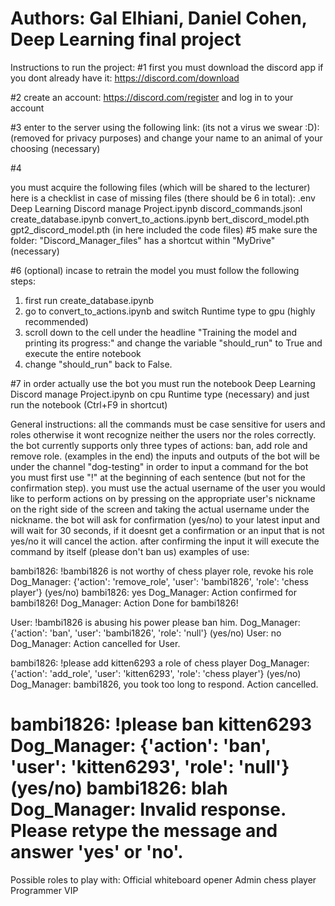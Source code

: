 Authors:
Gal Elhiani,
Daniel Cohen,
Deep Learning final project
============================================================================================================================================================
Instructions to run the project:
#1
first you must download the discord app if you dont already have it:
https://discord.com/download


#2
create an account:
https://discord.com/register
and log in to your account


#3
enter to the server using the following link: (its not a virus we swear :D):
(removed for privacy purposes)
and change your name to an animal of your choosing (necessary)

#4

you must acquire the following files (which will be shared to the lecturer) here is a checklist in case of missing files (there should be 6 in total):
.env
Deep Learning Discord manage Project.ipynb
discord_commands.jsonl
create_database.ipynb
convert_to_actions.ipynb
bert_discord_model.pth
gpt2_discord_model.pth
(in here included the code files)
#5
make sure the folder: "Discord_Manager_files" has a shortcut within "MyDrive" (necessary)


#6 (optional)
incase to retrain the model you must follow the following steps:
1. first run create_database.ipynb
2. go to convert_to_actions.ipynb and switch Runtime type to gpu (highly recommended)
3. scroll down to the cell under the headline "Training the model and printing its progress:" and change the variable "should_run" to True and execute the entire notebook
4. change "should_run" back to False.


#7
in order actually use the bot you must run the notebook Deep Learning Discord manage Project.ipynb on cpu Runtime type (necessary)
and just run the notebook (Ctrl+F9 in shortcut)


General instructions:
all the commands must be case sensitive for users and roles otherwise it wont recognize neither the users nor the roles correctly.
the bot currently supports only three types of actions: ban, add role and remove role.
(examples in the end)
the inputs and outputs of the bot will be under the channel "dog-testing"
in order to input a command for the bot you must first use "!" at the beginning of each sentence (but not for the confirmation step).
you must use the actual username of the user you would like to perform actions on by pressing on the appropriate user's nickname on the right side of the screen and taking the actual username under the nickname.
the bot will ask for confirmation (yes/no) to your latest input and will wait for 30 seconds, if it doesnt get a confirmation or an input that is not yes/no it will cancel the action.
after confirming the input it will execute the command by itself (please don't ban us)
examples of use:


bambi1826: !bambi1826 is not worthy of chess player role, revoke his role
Dog_Manager: {'action': 'remove_role', 'user': 'bambi1826', 'role': 'chess player'} (yes/no)
bambi1826: yes
Dog_Manager: Action confirmed for bambi1826!
Dog_Manager: Action Done for bambi1826!


User: !bambi1826 is abusing his power please ban him.
Dog_Manager: {'action': 'ban', 'user': 'bambi1826', 'role': 'null'} (yes/no)
User: no
Dog_Manager: Action cancelled for User.


bambi1826: !please add kitten6293 a role of chess player
Dog_Manager: {'action': 'add_role', 'user': 'kitten6293', 'role': 'chess player'} (yes/no)
Dog_Manager: bambi1826, you took too long to respond. Action cancelled.


bambi1826: !please ban kitten6293
Dog_Manager: {'action': 'ban', 'user': 'kitten6293', 'role': 'null'} (yes/no)
bambi1826: blah
Dog_Manager: Invalid response. Please retype the message and answer 'yes' or 'no'.
============================================================================================================================================================
Possible roles to play with:
Official whiteboard opener
Admin
chess player
Programmer
VIP
